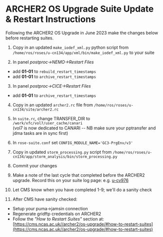 # ARCHER2 OS Upgrade Suite Update & Restart Instructions

Following the ARCHER2 OS Upgrade in June 2023 make the changes below before restarting suites.

1. Copy in an updated `make_iodef_xml.py` python script from  `/home/ros/roses/u-cn134/app/xml/bin/make_iodef_xml.py` to your suite
  
2. In panel *postproc->NEMO->Restart Files*
  * add **01-01** to `rebuild_restart_timestamps`
  * add **01-01** to `archive_restart_timestamps`

3. In panel *postproc->CICE->Restart Files*
  * add **01-01** to `archive_restart_timestamps`

4. Copy in an updated `archer2.rc` file from `/home/ros/roses/u-cn134/site/archer2.rc`
  
5. In `suite.rc`, change TRANSFER_DIR to `/work/xfc/vol7/user_cache/canari` \
  (vol7 is now dedicated to CANARI   -- NB make sure your pptransfer and jdma tasks are in sync first)

6. In `rose-suite.conf` set `CONFIG_MODULE_NAME='GC3-PrgEnv/v3'`
  
7. Copy in updated `storm_processing.py` script from  `/home/ros/roses/u-cn134/app/storm_analysis/bin/storm_processing.py`
  
8. Commit your changes

9. Make a note of the last cycle that completed before the ARCHER2 upgrade.  Record this on your suite log page:  e.g. [u-cv976](https://ncas-cms.github.io/canari/u-cv976)
  
10. Let CMS know when you have completed 1-9; we'll do a sanity check

11. After CMS have sanity checked:
  * Setup your puma->jamsin connection
  * Regenerate gridftp credentials on ARCHER2
  * Follow the *"How to Restart Suites"* section at: [https://cms.ncas.ac.uk//archer2/os-upgrade/#how-to-restart-suites](https://cms.ncas.ac.uk//archer2/os-upgrade/#how-to-restart-suites)
